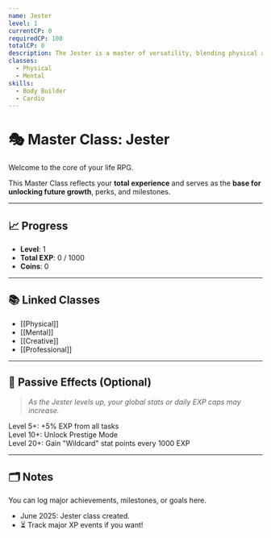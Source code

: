```yaml
---
name: Jester
level: 1
currentCP: 0
requiredCP: 100
totalCP: 0
description: The Jester is a master of versatility, blending physical and mental prowess.
classes:
  - Physical
  - Mental
skills:
  - Body Builder
  - Cardio
---
```


# 🎭 Master Class: Jester

Welcome to the core of your life RPG.

This Master Class reflects your **total experience** and serves as the **base for unlocking future growth**, perks, and milestones.

---

## 📈 Progress

- **Level**: 1  
- **Total EXP**: 0 / 1000  
- **Coins**: 0  

---

## 📚 Linked Classes

- [[Physical]]
- [[Mental]]
- [[Creative]]
- [[Professional]]

---

## 🧬 Passive Effects (Optional)

> *As the Jester levels up, your global stats or daily EXP caps may increase.*

Level 5+: +5% EXP from all tasks  
Level 10+: Unlock Prestige Mode  
Level 20+: Gain "Wildcard" stat points every 1000 EXP

---

## 🗂 Notes

You can log major achievements, milestones, or goals here.

- June 2025: Jester class created.
- ⏳ Track major XP events if you want!

